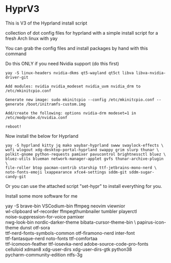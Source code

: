 # HyprV3
This is V3 of the Hyprland install script

collection of dot config files for hyprland with a simple install script for a fresh Arch linux with yay

You can grab the config files and install packages by hand with this command

Do this ONLY if you need Nvidia support (do this first)
```
yay -S linux-headers nvidia-dkms qt5-wayland qt5ct libva libva-nvidia-driver-git

Add modules: nvidia nvidia_modeset nvidia_uvm nvidia_drm to /etc/mkinitcpio.conf

Generate new image: sudo mkinitcpio --config /etc/mkinitcpio.conf --generate /boot/initramfs-custom.img

Add/create the following: options nvidia-drm modeset=1 in /etc/modprobe.d/nvidia.conf

reboot!
```

Now install the below for Hyprland

```
yay -S hyprland kitty jq mako waybar-hyprland swww swaylock-effects \
wofi wlogout xdg-desktop-portal-hyprland swappy grim slurp thunar \
polkit-gnome python-requests pamixer pavucontrol brightnessctl bluez \
bluez-utils blueman network-manager-applet gvfs thunar-archive-plugin \
file-roller btop pacman-contrib starship ttf-jetbrains-mono-nerd \
noto-fonts-emoji lxappearance xfce4-settings sddm-git sddm-sugar-candy-git 
```

Or you can use the attached script "set-hypr" to install everything for you.

Install some more software for me

yay -S brave-bin VSCodium-bin ffmpeg neovim viewnior       \
wl-clipboard wf-recorder ffmpegthumbnailer tumbler playerctl      \
noise-suppression-for-voice pamixer     \
nwg-look-bin nordic-darker-theme bibata-cursor-theme-bin \ papirus-icon-theme dunst otf-sora   \
ttf-nerd-fonts-symbols-common otf-firamono-nerd inter-font    \
ttf-fantasque-nerd noto-fonts ttf-comfortaa  \
ttf-icomoon-feather ttf-iosevka-nerd adobe-source-code-pro-fonts\
celluloid xdman8 xdg-user-dirs xdg-user-dirs-gtk python38 \
pycharm-community-edition ntfs-3g 